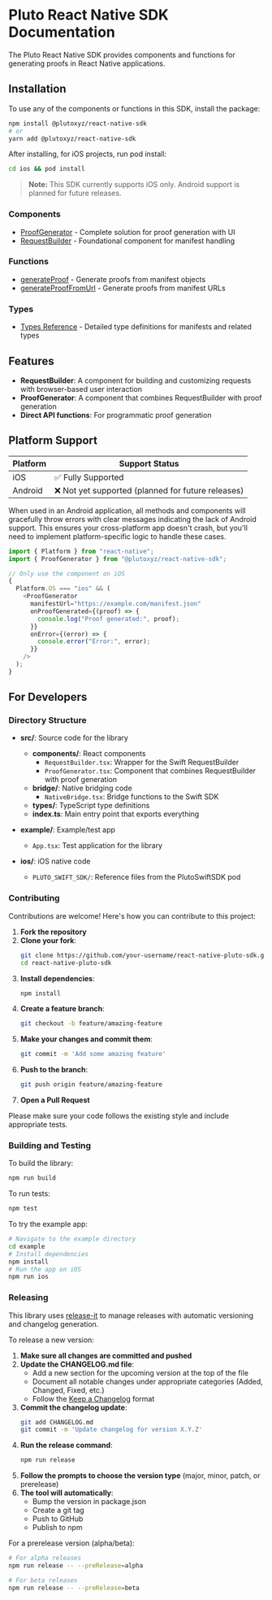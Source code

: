 # Pluto React Native SDK Documentation

The Pluto React Native SDK provides components and functions for generating proofs in React Native applications.

## Installation

To use any of the components or functions in this SDK, install the package:

```bash
npm install @plutoxyz/react-native-sdk
# or
yarn add @plutoxyz/react-native-sdk
```

After installing, for iOS projects, run pod install:

```bash
cd ios && pod install
```

> **Note:** This SDK currently supports iOS only. Android support is planned for future releases.

### Components

- [ProofGenerator](./ProofGenerator.md) - Complete solution for proof generation with UI
- [RequestBuilder](./RequestBuilder.md) - Foundational component for manifest handling

### Functions

- [generateProof](./generateProof.md) - Generate proofs from manifest objects
- [generateProofFromUrl](./generateProofFromUrl.md) - Generate proofs from manifest URLs

### Types

- [Types Reference](./types.md) - Detailed type definitions for manifests and related types

## Features

- **RequestBuilder**: A component for building and customizing requests with browser-based user interaction
- **ProofGenerator**: A component that combines RequestBuilder with proof generation
- **Direct API functions**: For programmatic proof generation

## Platform Support

| Platform | Support Status                                     |
| -------- | -------------------------------------------------- |
| iOS      | ✅ Fully Supported                                 |
| Android  | ❌ Not yet supported (planned for future releases) |

When used in an Android application, all methods and components will gracefully throw errors with clear messages indicating the lack of Android support. This ensures your cross-platform app doesn't crash, but you'll need to implement platform-specific logic to handle these cases.

```typescript
import { Platform } from "react-native";
import { ProofGenerator } from "@plutoxyz/react-native-sdk";

// Only use the component on iOS
{
  Platform.OS === "ios" && (
    <ProofGenerator
      manifestUrl="https://example.com/manifest.json"
      onProofGenerated={(proof) => {
        console.log("Proof generated:", proof);
      }}
      onError={(error) => {
        console.error("Error:", error);
      }}
    />
  );
}
```

## For Developers

### Directory Structure

- **src/**: Source code for the library

  - **components/**: React components
    - `RequestBuilder.tsx`: Wrapper for the Swift RequestBuilder
    - `ProofGenerator.tsx`: Component that combines RequestBuilder with proof generation
  - **bridge/**: Native bridging code
    - `NativeBridge.tsx`: Bridge functions to the Swift SDK
  - **types/**: TypeScript type definitions
  - **index.ts**: Main entry point that exports everything

- **example/**: Example/test app

  - `App.tsx`: Test application for the library

- **ios/**: iOS native code
  - `PLUTO_SWIFT_SDK/`: Reference files from the PlutoSwiftSDK pod

### Contributing

Contributions are welcome! Here's how you can contribute to this project:

1. **Fork the repository**
2. **Clone your fork**:
   ```bash
   git clone https://github.com/your-username/react-native-pluto-sdk.git
   cd react-native-pluto-sdk
   ```
3. **Install dependencies**:
   ```bash
   npm install
   ```
4. **Create a feature branch**:
   ```bash
   git checkout -b feature/amazing-feature
   ```
5. **Make your changes and commit them**:
   ```bash
   git commit -m 'Add some amazing feature'
   ```
6. **Push to the branch**:
   ```bash
   git push origin feature/amazing-feature
   ```
7. **Open a Pull Request**

Please make sure your code follows the existing style and include appropriate tests.

### Building and Testing

To build the library:

```bash
npm run build
```

To run tests:

```bash
npm test
```

To try the example app:

```bash
# Navigate to the example directory
cd example
# Install dependencies
npm install
# Run the app on iOS
npm run ios
```

### Releasing

This library uses [release-it](https://github.com/release-it/release-it) to manage releases with automatic versioning and changelog generation.

To release a new version:

1. **Make sure all changes are committed and pushed**
2. **Update the CHANGELOG.md file**:
   - Add a new section for the upcoming version at the top of the file
   - Document all notable changes under appropriate categories (Added, Changed, Fixed, etc.)
   - Follow the [Keep a Changelog](https://keepachangelog.com/en/1.0.0/) format
3. **Commit the changelog update**:
   ```bash
   git add CHANGELOG.md
   git commit -m 'Update changelog for version X.Y.Z'
   ```
4. **Run the release command**:
   ```bash
   npm run release
   ```
5. **Follow the prompts to choose the version type** (major, minor, patch, or prerelease)
6. **The tool will automatically**:
   - Bump the version in package.json
   - Create a git tag
   - Push to GitHub
   - Publish to npm

For a prerelease version (alpha/beta):

```bash
# For alpha releases
npm run release -- --preRelease=alpha

# For beta releases
npm run release -- --preRelease=beta
```
